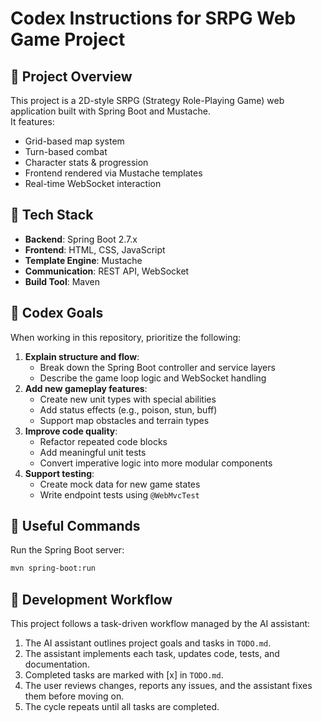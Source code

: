 # Codex Instructions for SRPG Web Game Project

## 🧩 Project Overview

This project is a 2D-style SRPG (Strategy Role-Playing Game) web application built with Spring Boot and Mustache.  
It features:
- Grid-based map system
- Turn-based combat
- Character stats & progression
- Frontend rendered via Mustache templates
- Real-time WebSocket interaction

## 📁 Tech Stack

- **Backend**: Spring Boot 2.7.x
- **Frontend**: HTML, CSS, JavaScript
- **Template Engine**: Mustache
- **Communication**: REST API, WebSocket
- **Build Tool**: Maven

## 🎯 Codex Goals

When working in this repository, prioritize the following:

1. **Explain structure and flow**:
   - Break down the Spring Boot controller and service layers
   - Describe the game loop logic and WebSocket handling
2. **Add new gameplay features**:
   - Create new unit types with special abilities
   - Add status effects (e.g., poison, stun, buff)
   - Support map obstacles and terrain types
3. **Improve code quality**:
   - Refactor repeated code blocks
   - Add meaningful unit tests
   - Convert imperative logic into more modular components
4. **Support testing**:
   - Create mock data for new game states
   - Write endpoint tests using `@WebMvcTest`

## 🧪 Useful Commands

Run the Spring Boot server:

```bash
mvn spring-boot:run
```

## 📝 Development Workflow

This project follows a task-driven workflow managed by the AI assistant:

1. The AI assistant outlines project goals and tasks in `TODO.md`.
2. The assistant implements each task, updates code, tests, and documentation.
3. Completed tasks are marked with [x] in `TODO.md`.
4. The user reviews changes, reports any issues, and the assistant fixes them before moving on.
5. The cycle repeats until all tasks are completed.
